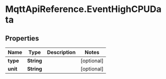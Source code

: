 # MqttApiReference.EventHighCPUData

## Properties

Name | Type | Description | Notes
------------ | ------------- | ------------- | -------------
**type** | **String** |  | [optional] 
**unit** | **String** |  | [optional] 


